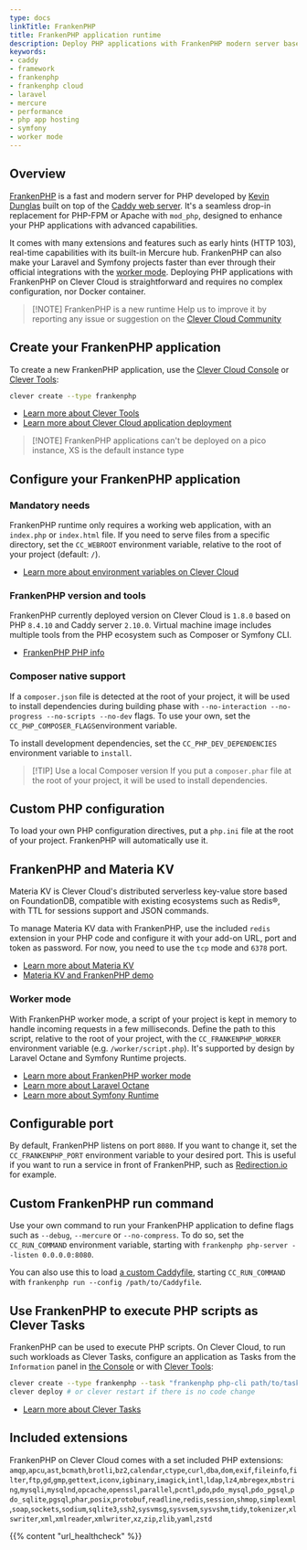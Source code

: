 ```yaml
---
type: docs
linkTitle: FrankenPHP
title: FrankenPHP application runtime
description: Deploy PHP applications with FrankenPHP modern server based on Caddy, written in Go for enhanced performance on Clever Cloud
keywords:
- caddy
- framework
- frankenphp
- frankenphp cloud
- laravel
- mercure
- performance
- php app hosting
- symfony
- worker mode
---
```


## Overview

[FrankenPHP](https://frankenphp.dev) is a fast and modern server for PHP developed by [Kevin Dunglas](https://github.com/dunglas) built on top of the [Caddy web server](https://caddyserver.com/docs/). It's a seamless drop-in replacement for PHP-FPM or Apache with `mod_php`, designed to enhance your PHP applications with advanced capabilities.

It comes with many extensions and features such as early hints (HTTP 103), real-time capabilities with its built-in Mercure hub. FrankenPHP can also make your Laravel and Symfony projects faster than ever through their official integrations with the [worker mode](#worker-mode). Deploying PHP applications with FrankenPHP on Clever Cloud is straightforward and requires no complex configuration, nor Docker container.

> [!NOTE] FrankenPHP is a new runtime
> Help us to improve it by reporting any issue or suggestion on the [Clever Cloud Community](https://github.com/CleverCloud/Community/discussions/categories/frankenphp)

## Create your FrankenPHP application

To create a new FrankenPHP application, use the [Clever Cloud Console](https://console.clever-cloud.com) or [Clever Tools](https://github.com/CleverCloud/clever-tools):

```bash
clever create --type frankenphp
```
* [Learn more about Clever Tools](/developers/doc/cli/)
* [Learn more about Clever Cloud application deployment](/developers/doc/quickstart/#create-an-application-step-by-step)

> [!NOTE] FrankenPHP applications can't be deployed on a pico instance, XS is the default instance type

## Configure your FrankenPHP application

### Mandatory needs

FrankenPHP runtime only requires a working web application, with an `index.php` or `index.html` file. If you need to serve files from a specific directory, set the `CC_WEBROOT` environment variable, relative to the root of your project (default: `/`).

* [Learn more about environment variables on Clever Cloud](/developers/doc/reference/reference-environment-variables/)

### FrankenPHP version and tools

FrankenPHP currently deployed version on Clever Cloud is `1.8.0` based on PHP `8.4.10` and Caddy server `2.10.0`. Virtual machine image includes multiple tools from the PHP ecosystem such as Composer or Symfony CLI.

- [FrankenPHP PHP info](https://frankenphpinfo.cleverapps.io/)

### Composer native support

If a `composer.json` file is detected at the root of your project, it will be used to install dependencies during building phase with `--no-interaction --no-progress --no-scripts --no-dev` flags. To use your own, set the `CC_PHP_COMPOSER_FLAGS`environment variable.

To install development dependencies, set the `CC_PHP_DEV_DEPENDENCIES` environment variable to `install`.

> [!TIP] Use a local Composer version
> If you put a `composer.phar` file at the root of your project, it will be used to install dependencies.

## Custom PHP configuration

To load your own PHP configuration directives, put a `php.ini` file at the root of your project. FrankenPHP will automatically use it.

## FrankenPHP and Materia KV

Materia KV is Clever Cloud's distributed serverless key-value store based on FoundationDB, compatible with existing ecosystems such as Redis®, with TTL for sessions support and JSON commands.

To manage Materia KV data with FrankenPHP, use the included `redis` extension in your PHP code and configure it with your add-on URL, port and token as password. For now, you need to use the `tcp` mode and `6378` port.

- [Learn more about Materia KV](/developers/doc/addons/materia-kv)
- [Materia KV and FrankenPHP demo](https://github.com/CleverCloud/frankenphp-kv-json-example)

### Worker mode

With FrankenPHP worker mode, a script of your project is kept in memory to handle incoming requests in a few milliseconds. Define the path to this script, relative to the root of your project, with the `CC_FRANKENPHP_WORKER` environment variable (e.g. `/worker/script.php`). It's supported by design by Laravel Octane and Symfony Runtime projects.

* [Learn more about FrankenPHP worker mode](https://frankenphp.dev/docs/worker/#standalone-binary)
* [Learn more about Laravel Octane](https://laravel.com/docs/master/octane#frankenphp)
* [Learn more about Symfony Runtime](https://symfony.com/doc/current/components/runtime.html)

## Configurable port

By default, FrankenPHP listens on port `8080`. If you want to change it, set the `CC_FRANKENPHP_PORT` environment variable to your desired port. This is useful if you want to run a service in front of FrankenPHP, such as [Redirection.io](/developers/doc/reference/reference-environment-variables/#use-redirectionio-as-a-proxy) for example.

## Custom FrankenPHP run command

Use your own command to run your FrankenPHP application to define flags such as `--debug`, `--mercure` or `--no-compress`. To do so, set the `CC_RUN_COMMAND` environment variable, starting with `frankenphp php-server --listen 0.0.0.0:8080`.

You can also use this to load [a custom Caddyfile](https://frankenphp.dev/docs/config/#caddyfile-config), starting `CC_RUN_COMMAND` with `frankenphp run --config /path/to/Caddyfile`.

## Use FrankenPHP to execute PHP scripts as Clever Tasks

FrankenPHP can be used to execute PHP scripts. On Clever Cloud, to run such workloads as Clever Tasks, configure an application as Tasks from the `Information` panel in [the Console](https://console.clever-cloud.com) or with [Clever Tools](/developers/doc/cli/applications/#tasks):

```bash
clever create --type frankenphp --task "frankenphp php-cli path/to/task.php"
clever deploy # or clever restart if there is no code change
```

- [Learn more about Clever Tasks](/developers/doc/develop/tasks/)

## Included extensions

FrankenPHP on Clever Cloud comes with a set included PHP extensions: `amqp`,`apcu`,`ast`,`bcmath`,`brotli`,`bz2`,`calendar`,`ctype`,`curl`,`dba`,`dom`,`exif`,`fileinfo`,`filter`,`ftp`,`gd`,`gmp`,`gettext`,`iconv`,`igbinary`,`imagick`,`intl`,`ldap`,`lz4`,`mbregex`,`mbstring`,`mysqli`,`mysqlnd`,`opcache`,`openssl`,`parallel`,`pcntl`,`pdo`,`pdo_mysql`,`pdo_pgsql`,`pdo_sqlite`,`pgsql`,`phar`,`posix`,`protobuf`,`readline`,`redis`,`session`,`shmop`,`simplexml`,`soap`,`sockets`,`sodium`,`sqlite3`,`ssh2`,`sysvmsg`,`sysvsem`,`sysvshm`,`tidy`,`tokenizer`,`xlswriter`,`xml`,`xmlreader`,`xmlwriter`,`xz`,`zip`,`zlib`,`yaml`,`zstd`

{{% content "url_healthcheck" %}}
